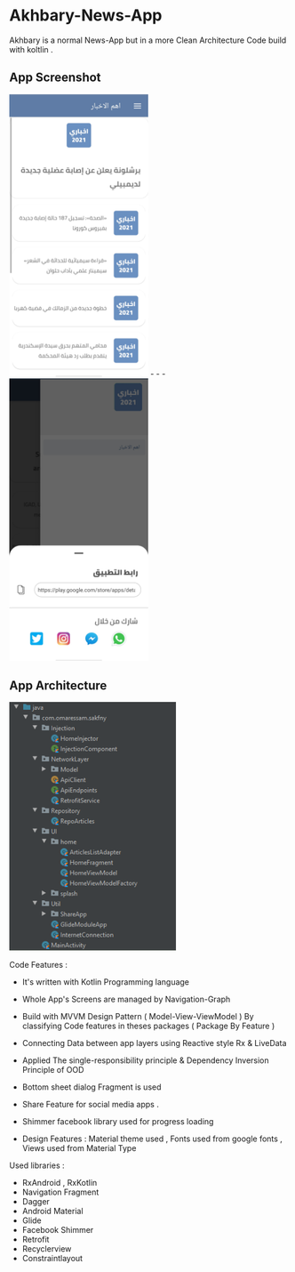 # Akhbary-News-App
Akhbary is a normal News-App but in a more Clean Architecture Code build with koltlin  .

## App Screenshot
<p float="left">
  <img src="https://github.com/omarreess/Akhbary-News-App/blob/master/screennews/IMG_20201206_154546.jpg" width="250" /> 
  - - -  
  <img src="https://github.com/omarreess/Akhbary-News-App/blob/master/screennews/IMG_20201206_154534.jpg" width="250" /> 
</p>

## App Architecture 
<p float="left">
  <img src="https://github.com/omarreess/Akhbary-News-App/blob/master/screennews/arch.png" width="300" /> 
</p>

Code Features :

 - It's written with Kotlin Programming language  
 - Whole App's Screens are managed by Navigation-Graph 
 - Build with MVVM Design Pattern ( Model-View-ViewModel ) By classifying Code features in theses packages ( Package By Feature )
 - Connecting Data between app layers using Reactive style Rx & LiveData
 
 - Applied The single-responsibility principle & Dependency Inversion Principle of OOD 
 - Bottom sheet dialog Fragment is used
 - Share Feature for social media apps .
 - Shimmer facebook library used for progress loading 
 - Design Features : Material theme used , Fonts used from google fonts , Views used from Material Type  
  
 


Used libraries :

 -  RxAndroid , RxKotlin
 -  Navigation Fragment
 -  Dagger
 -  Android Material
 -  Glide
 -  Facebook Shimmer
 -  Retrofit
 -  Recyclerview
 -  Constraintlayout
